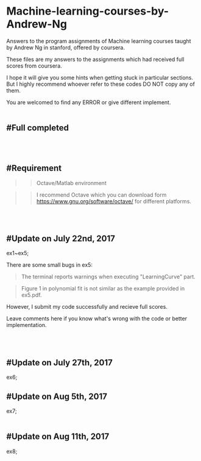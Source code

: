 # Machine-learning-courses-by-Andrew-Ng


  Answers to the program assignments of Machine learning courses taught by Andrew Ng in stanford, offered by coursera.

  These files are my answers to the assignments which had received full scores from coursera.

  I hope it will give you some hints when getting stuck in particular sections. But I highly recommend whoever refer to these codes      DO NOT copy any of them.

  You are welcomed to find any ERROR or give different implement.
<br>
<br>


#Full completed
------

<br>
<br>

#Requirement
------------
>>Octave/Matlab environment


>>I recommend Octave which you can download form https://www.gnu.org/software/octave/ for different platforms.


<br>
<br>

#Update on July 22nd, 2017
------------
  ex1~ex5;

  There are some small bugs in ex5: 

  >The terminal reports warnings when executing "LearningCurve" part.

  >Figure 1 in polynomial fit is not similar as the example provided in ex5.pdf.

  However, I submit my code successfully and recieve full scores.

  Leave comments here if you know what's wrong with the code or better implementation.  

<br>
<br>

#Update on July 27th, 2017
------------
ex6;
<br>
<bt>

#Update on Aug 5th, 2017
------------
ex7;
<br>
<br>

#Update on Aug 11th, 2017
------------
ex8;
<br>
<br>



